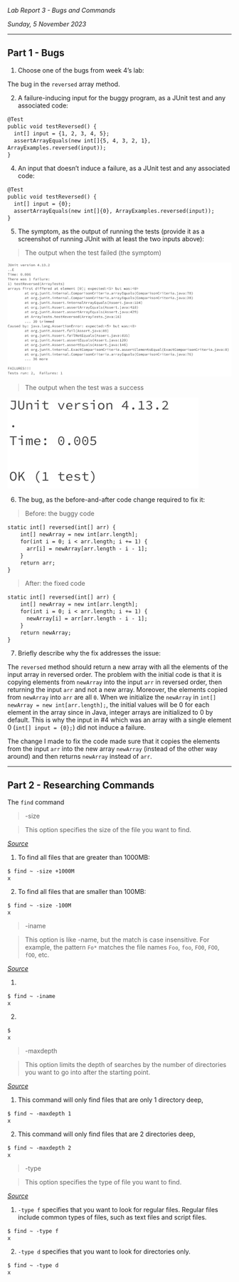 *Lab Report 3 - Bugs and Commands*

*Sunday, 5 November 2023*

---

## Part 1 - Bugs

1. Choose one of the bugs from week 4’s lab:

The bug in the ```reversed``` array method.

2. A failure-inducing input for the buggy program, as a JUnit test and any associated code:

```
@Test
public void testReversed() {
  int[] input = {1, 2, 3, 4, 5};
  assertArrayEquals(new int[]{5, 4, 3, 2, 1}, ArrayExamples.reversed(input));
}
```

4. An input that doesn’t induce a failure, as a JUnit test and any associated code:

```
@Test
public void testReversed() {
  int[] input = {0};
  assertArrayEquals(new int[]{0}, ArrayExamples.reversed(input));
}
```

5. The symptom, as the output of running the tests (provide it as a screenshot of running JUnit with at least the two inputs above):

> The output when the test failed (the symptom)

![Image](labreport3fail.png)

> The output when the test was a success

![Image](labreport3success.png)

6. The bug, as the before-and-after code change required to fix it:

> Before: the buggy code
```
static int[] reversed(int[] arr) {
    int[] newArray = new int[arr.length];
    for(int i = 0; i < arr.length; i += 1) {
      arr[i] = newArray[arr.length - i - 1];
    }
    return arr;
}
```

> After: the fixed code
```
static int[] reversed(int[] arr) {
    int[] newArray = new int[arr.length];
    for(int i = 0; i < arr.length; i += 1) {
      newArray[i] = arr[arr.length - i - 1];
    }
    return newArray;
}
```

7. Briefly describe why the fix addresses the issue:

The ```reversed``` method should return a new array with all the elements of the input array in reversed order. The problem with the initial code is that it is copying elements from ```newArray``` into the input ```arr``` in reversed order, then returning the input ```arr``` and not a new array. Moreover, the elements copied from ```newArray``` into ```arr``` are all ```0```. When we initialize the ```newArray``` in ```int[] newArray = new int[arr.length];```, the initial values will be 0 for each element in the array since in Java, integer arrays are initialized to 0 by default. This is why the input in #4 which was an array with a single element 0 (```int[] input = {0};```) did not induce a failure.

The change I made to fix the code made sure that it copies the elements from the input ```arr``` into the new array ```newArray``` (instead of the other way around) and then returns ```newArray``` instead of ```arr```.

---

## Part 2 - Researching Commands

The ```find``` command

> -size

> This option specifies the size of the file you want to find.

*[Source](https://www.example.com)*

1. To find all files that are greater than 1000MB:

```
$ find ~ -size +1000M
x
```

2. To find all files that are smaller than 100MB:
 
```
$ find ~ -size -100M
x
```

> -iname

> This option is like -name, but the match is case insensitive. For example, the pattern `Fo*` matches the file names `Foo`, `foo`, `FO0`, `FOO`, `fOO`, etc.

*[Source](https://www.example.com)*

1. 
 
```
$ find ~ -iname
x
```

2. 
 
```
$
x
```

> -maxdepth

> This option limits the depth of searches by the number of directories you want to go into after the starting point.

*[Source](https://www.example.com)*

1. This command will only find files that are only 1 directory deep,
 
```
$ find ~ -maxdepth 1
x
```

2. This command will only find files that are 2 directories deep, 
 
```
$ find ~ -maxdepth 2
x
```

> -type

> This option specifies the type of file you want to find.

*[Source](https://www.example.com)*

1. ```-type f``` specifies that you want to look for regular files. Regular files include common types of files, such as text files and script files.
 
```
$ find ~ -type f
x
```

2. ```-type d``` specifies that you want to look for directories only.
 
```
$ find ~ -type d
x
```
